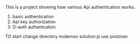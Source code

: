 This is a project showing how various Api authentication works.

1. basic authentication
2. Api key authorization
3. O-auth authenication

TO start change directory 
nodemon solution.js 
use postman 
